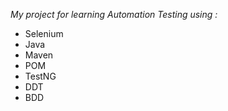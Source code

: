 *My project for learning Automation Testing using :*
- Selenium
- Java
- Maven
- POM
- TestNG
- DDT
- BDD
